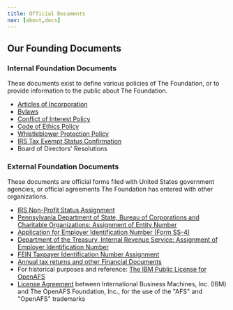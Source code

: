 ```yaml
---
title: Official Documents
nav: [about,docs]
---
```


## Our Founding Documents ##

### Internal Foundation Documents ###

These documents exist to define various policies of The Foundation, or to
provide information to the public about The Foundation.

* [Articles of Incorporation](openafs-foundation-incorporation.pdf)
* [Bylaws](openafs-foundation-bylaws.pdf)
* [Conflict of Interest Policy](openafs-foundation-coi-policy.pdf)
* [Code of Ethics Policy](openafs-foundation-coe.pdf)
* [Whistleblower Protection Policy](openafs-foundation-whistleblower-policy.pdf)
* [IRS Tax Exempt Status Confirmation](20150606-OpenAFS-Foundation-Official-501c3-Confirmation.pdf)
* Board of Directors' Resolutions

### External Foundation Documents ###

These documents are official forms filed with United States government agencies, or official
agreements The Foundation has entered with other organizations.

* [IRS Non-Profit Status Assignment](financials/IRS%20Non-Profit%20Status%20Assignment.pdf)
* [Pennsylvania Department of State, Bureau of Corporations and Charitable Organizations: Assignment of Entity Number](openafs-foundation-accepted-incorporation.pdf)
* [Application for Employer Identification Number (Form SS-4)](openafs-foundation-ss4.pdf)
* [Department of the Treasury, Internal Revenue Service: Assignment of Employer Identification Number](openafs-foundation-irs-ein.pdf)
* [FEIN Taxpayer Identification Number Assignment](financials/FEIN-Taxpayer%20Identification%20Number%20Assignment.pdf)
* [Annual tax returns and other Financial Documents]({{site.github.url}}/about/finance/)
* For historical purposes and reference: [The IBM Public License for OpenAFS](https://www.openafs.org/dl/license10.html)
* [License Agreement](openafs-foundation-ibm-trademark-agreement.pdf) between International Business Machines, Inc. (IBM) and The OpenAFS Foundation, Inc., for the use of the "AFS" and "OpenAFS" trademarks
